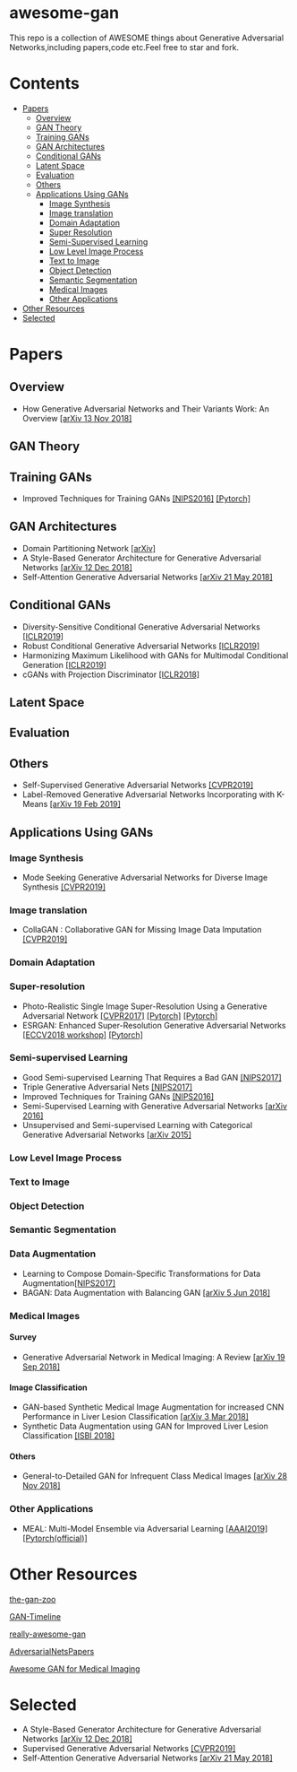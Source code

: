 # awesome-gan
This repo is a collection of AWESOME things about Generative Adversarial Networks,including papers,code etc.Feel free to star and fork.

# Contents
- [Papers](#papers)
  - [Overview](#overview)
  - [GAN Theory](#gan-theory)
  - [Training GANs](#training-gans)
  - [GAN Architectures](#gan-architectures)
  - [Conditional GANs](#conditional-gans)
  - [Latent Space](#latent-space)
  - [Evaluation](#evaluation)
  - [Others](#others)
  - [Applications Using GANs](#applications-using-gans)
    - [Image Synthesis](#image-synthesis)
    - [Image translation](#image-translation)
    - [Domain Adaptation](#domain-adaptation)
    - [Super Resolution](#super-resolution)
    - [Semi-Supervised Learning](#semi-supervised-learning)
    - [Low Level Image Process](#low-level-image-process)
    - [Text to Image](#text-to-image)
    - [Object Detection](#object-detection)
    - [Semantic Segmentation](#semantic-segmentation)
    - [Medical Images](#medical-images)
    - [Other Applications](#other-applications)
- [Other Resources](#other-resources)
- [Selected](#selected)

# Papers
## Overview
- How Generative Adversarial Networks and Their Variants Work: An Overview [[arXiv 13 Nov 2018]](https://arxiv.org/abs/1711.05914v9)

## GAN Theory

## Training GANs
- Improved Techniques for Training GANs [[NIPS2016]](https://papers.nips.cc/paper/6125-improved-techniques-for-training-gans) [[Pytorch]](https://github.com/Sleepychord/ImprovedGAN-pytorch)

## GAN Architectures
- Domain Partitioning Network [[arXiv]](https://arxiv.org/abs/1902.08134v1)
- A Style-Based Generator Architecture for Generative Adversarial Networks [[arXiv 12 Dec 2018]](https://arxiv.org/abs/1812.04948v1)
- Self-Attention Generative Adversarial Networks [[arXiv 21 May 2018]](https://arxiv.org/abs/1805.08318)

## Conditional GANs
- Diversity-Sensitive Conditional Generative Adversarial Networks  [[ICLR2019]](https://openreview.net/forum?id=rJliMh09F7)
- Robust Conditional Generative Adversarial Networks [[ICLR2019]](https://openreview.net/forum?id=Byg0DsCqYQ)
- Harmonizing Maximum Likelihood with GANs for Multimodal Conditional Generation [[ICLR2019]](https://openreview.net/forum?id=HJxyAjRcFX)
- cGANs with Projection Discriminator [[ICLR2018]](https://openreview.net/forum?id=ByS1VpgRZ)
## Latent Space

## Evaluation

## Others
- Self-Supervised Generative Adversarial Networks [[CVPR2019]](https://arxiv.org/pdf/1811.11212.pdf)
- Label-Removed Generative Adversarial Networks Incorporating with K-Means [[arXiv 19 Feb 2019]](https://arxiv.org/abs/1902.06938v1)

## Applications Using GANs
### Image Synthesis
- Mode Seeking Generative Adversarial Networks for Diverse Image Synthesis [[CVPR2019]](https://arxiv.org/abs/1903.05628v1)

### Image translation
- CollaGAN : Collaborative GAN for Missing Image Data Imputation [[CVPR2019]](https://arxiv.org/abs/1901.09764)

### Domain Adaptation

### Super-resolution
- Photo-Realistic Single Image Super-Resolution Using a Generative Adversarial Network [[CVPR2017]](http://openaccess.thecvf.com/content_cvpr_2017/papers/Ledig_Photo-Realistic_Single_Image_CVPR_2017_paper.pdf) [[Pytorch]](https://github.com/leftthomas/SRGAN) [[Pytorch]](https://github.com/aitorzip/PyTorch-SRGAN)
- ESRGAN: Enhanced Super-Resolution Generative Adversarial Networks [[ECCV2018 workshop]](https://arxiv.org/abs/1809.00219) [[Pytorch]](https://github.com/xinntao/ESRGAN)


### Semi-supervised Learning

- Good Semi-supervised Learning That Requires a Bad GAN [[NIPS2017]](http://papers.nips.cc/paper/7229-good-semi-supervised-learning-that-requires-a-bad-gan)
- Triple Generative Adversarial Nets [[NIPS2017]](https://papers.nips.cc/paper/6997-triple-generative-adversarial-nets)
- Improved Techniques for Training GANs [[NIPS2016]](https://papers.nips.cc/paper/6125-improved-techniques-for-training-gans)
- Semi-Supervised Learning with Generative Adversarial Networks [[arXiv 2016]](https://arxiv.org/abs/1606.01583)
- Unsupervised and Semi-supervised Learning with Categorical Generative Adversarial Networks [[arXiv 2015]](https://arxiv.org/abs/1511.06390) 

### Low Level Image Process

### Text to Image

### Object Detection

### Semantic Segmentation

### Data Augmentation
- Learning to Compose Domain-Specific Transformations for Data Augmentation[[NIPS2017]](https://papers.nips.cc/paper/6916-learning-to-compose-domain-specific-transformations-for-data-augmentation.pdf)
- BAGAN: Data Augmentation with Balancing GAN [[arXiv 5 Jun 2018]](https://arxiv.org/abs/1803.09655v2)

### Medical Images
#### Survey
- Generative Adversarial Network in Medical Imaging: A Review [[arXiv 19 Sep 2018]](https://arxiv.org/abs/1809.07294v1)

#### Image Classification
- GAN-based Synthetic Medical Image Augmentation for increased CNN Performance in Liver Lesion Classification [[arXiv 3 Mar 2018]](https://arxiv.org/abs/1803.01229)
- Synthetic Data Augmentation using GAN for Improved Liver Lesion Classification [[ISBI 2018]](https://arxiv.org/abs/1801.02385v1)

#### Others
- General-to-Detailed GAN for Infrequent Class Medical Images [[arXiv 28 Nov 2018]](https://arxiv.org/abs/1812.01690)

### Other Applications
- MEAL: Multi-Model Ensemble via Adversarial Learning [[AAAI2019]](https://arxiv.org/abs/1812.02425) [[Pytorch(official)]](https://github.com/AaronHeee/MEAL)

# Other Resources
[the-gan-zoo](https://github.com/hindupuravinash/the-gan-zoo)

[GAN-Timeline](https://github.com/dongb5/GAN-Timeline)

[really-awesome-gan](https://github.com/nightrome/really-awesome-gan)

[AdversarialNetsPapers](https://github.com/zhangqianhui/AdversarialNetsPapers)

[Awesome GAN for Medical Imaging](https://github.com/xinario/awesome-gan-for-medical-imaging)

# Selected
- A Style-Based Generator Architecture for Generative Adversarial Networks [[arXiv 12 Dec 2018]](https://arxiv.org/abs/1812.04948v1)
- Supervised Generative Adversarial Networks [[CVPR2019]](https://arxiv.org/pdf/1811.11212.pdf)
- Self-Attention Generative Adversarial Networks [[arXiv 21 May 2018]](https://arxiv.org/abs/1805.08318)

